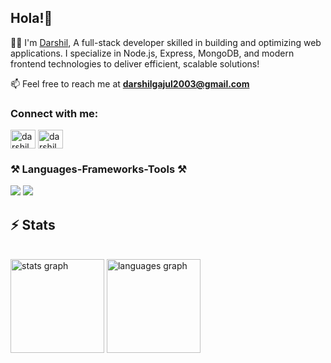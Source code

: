 
<h2 align="left">Hola!👋</h2>

<div align="left">
 
👨‍💻 I'm [Darshil](https://darshilgajul.vercel.app/), A full-stack developer skilled in building and optimizing web applications. I specialize in Node.js, Express, MongoDB, and modern frontend technologies to 
    deliver efficient, scalable solutions!
 
📫 Feel free to reach me at **darshilgajul2003@gmail.com** 
 </div>


<h3 align="left">Connect with me:</h3>
<p align="left">
<a href="https://x.com/darshilgajul" target="blank"><img align="center" src="https://raw.githubusercontent.com/rahuldkjain/github-profile-readme-generator/master/src/images/icons/Social/twitter.svg" alt="darshilgajul" height="30" width="40" /></a>
<a href="https://linkedin.com/in/darshil gajul" target="blank"><img align="center" src="https://raw.githubusercontent.com/rahuldkjain/github-profile-readme-generator/master/src/images/icons/Social/linked-in-alt.svg" alt="darshil gajul" height="30" width="40" /></a>
</p>

<h3 align="left">⚒️ Languages-Frameworks-Tools ⚒️</h3>
<p align="left">  
<div align="left">
    <img src="https://skillicons.dev/icons?i=java,html,css,javascript,typescript,tailwind,react,nextjs,nodejs,express" />
    <img src="https://skillicons.dev/icons?i=mongodb,mysql,firebase,appwrite,figma,git,github,aws,postman" />
</div>
</p>

<h2 align="left">⚡ Stats</h2>
<br>
<div align="left">
<img src="https://github-readme-stats.vercel.app/api?username=darshilll&hide_title=false&hide_rank=false&show_icons=true&include_all_commits=true&count_private=true&disable_animations=false&theme=dracula&locale=en&hide_border=false" height="150" alt="stats graph"  />
<img src="https://github-readme-stats.vercel.app/api/top-langs?username=darshilll&locale=en&hide_title=false&layout=compact&card_width=320&langs_count=5&theme=dracula&hide_border=false" height="150" alt="languages graph"  />
</div>
</br>


###





<br clear="both">





